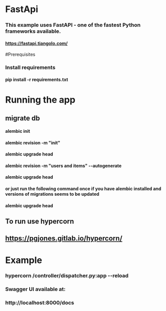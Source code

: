 # FastApi
### This example uses FastAPI - one of the fastest Python frameworks available.
#### https://fastapi.tiangolo.com/
#Prerequisites
### Install requirements
#### pip install -r requirements.txt
# Running the app
## migrate db
#### alembic init
#### alembic revision -m "init"
#### alembic upgrade head
#### alembic revision -m "users and items" --autogenerate
#### alembic upgrade head
#### or just run the following command once if you have alembic installed and versions of migrations seems to be updated 
#### alembic upgrade head
## To run use hypercorn
## https://pgjones.gitlab.io/hypercorn/
# Example
### hypercorn /controller/dispatcher.py:app --reload

### Swagger UI available at:
### http://localhost:8000/docs
